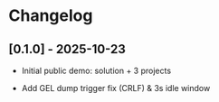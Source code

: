 # Changelog



## [0.1.0] - 2025-10-23

- Initial public demo: solution + 3 projects

- Add GEL dump trigger fix (CRLF) & 3s idle window


